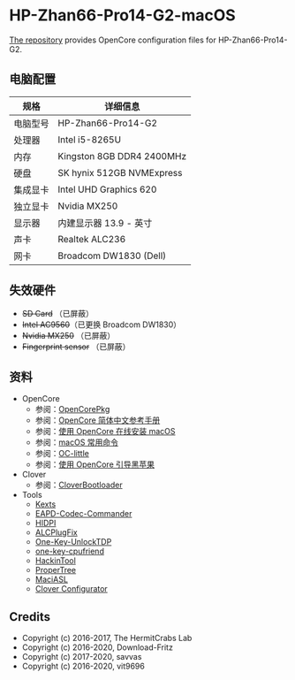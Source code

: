 # HP-Zhan66-Pro14-G2-macOS

[The repository](https://github.com/chiccheung/HP-Zhan66-Pro14-G2-macOS) provides OpenCore configuration files for HP-Zhan66-Pro14-G2. 

## 电脑配置

| 规格      | 详细信息 |
| -------- | ------- |
| 电脑型号 | HP-Zhan66-Pro14-G2 |
| 处理器   | Intel i5-8265U |
| 内存     | Kingston 8GB DDR4 2400MHz |
| 硬盘     | SK hynix 512GB NVMExpress |
| 集成显卡  | Intel UHD Graphics 620 |
| 独立显卡  | Nvidia MX250 |
| 显示器    | 内建显示器 13.9 - 英寸 |
| 声卡     | Realtek ALC236 |
| 网卡     | Broadcom DW1830 (Dell) |

## 失效硬件

- ~~SD Card~~ （已屏蔽）
- ~~Intel AC9560~~（已更换 Broadcom DW1830）
- ~~Nvidia MX250~~ （已屏蔽）
- ~~Fingerprint sensor~~ （已屏蔽）

## 资料

-  OpenCore
   - 参阅：[OpenCorePkg](https://github.com/acidanthera/OpenCorePkg)
   - 参阅：[OpenCore 简体中文参考手册](https://oc.skk.moe/)
   - 参阅：[使用 OpenCore 在线安装 macOS](https://chiccheung.gitee.io/undefined/65204.html)
   - 参阅：[macOS 常用命令](https://chiccheung.gitee.io/undefined/5624.html)
   - 参阅：[OC-little](https://github.com/daliansky/OC-little)
   - 参阅：[使用 OpenCore 引导黑苹果](https://blog.xjn819.com/?p=543)
-  Clover
   - 参阅：[CloverBootloader](https://github.com/CloverHackyColor/CloverBootloader)
-  Tools
   - [Kexts](https://kext.skk.moe/)
   - [EAPD-Codec-Commander](https://github.com/Sniki/EAPD-Codec-Commander)
   - [HIDPI](https://github.com/xzhih/one-key-hidpi/blob/master/README-zh.md)
   - [ALCPlugFix](https://github.com/chiccheung/HP-Zhan66-Pro14-G2-macOS/tree/master/ALCPlugFix)
   - [One-Key-UnlockTDP](https://github.com/chiccheung/HP-Zhan66-Pro14-G2-macOS/tree/master/unlockTDP)
   - [one-key-cpufriend](https://github.com/stevezhengshiqi/one-key-cpufriend)
   - [HackinTool](https://kext.skk.moe/Software/HackinTool/)
   - [ProperTree](https://github.com/corpnewt/ProperTree)
   - [MaciASL](https://github.com/acidanthera/MaciASL)
   - [Clover Configurator](https://mackie100projects.altervista.org/download-clover-configurator/)

## Credits

- Copyright (c) 2016-2017, The HermitCrabs Lab
- Copyright (c) 2016-2020, Download-Fritz
- Copyright (c) 2017-2020, savvas
- Copyright (c) 2016-2020, vit9696

